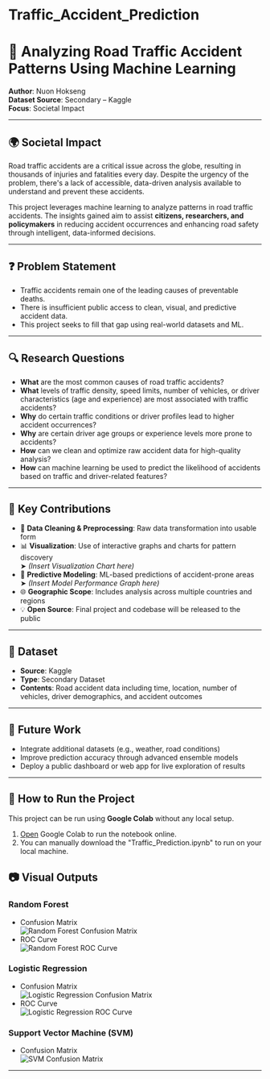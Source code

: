 # Traffic_Accident_Prediction
# 🚦 Analyzing Road Traffic Accident Patterns Using Machine Learning

**Author**: Nuon Hokseng  
**Dataset Source**: Secondary – Kaggle  
**Focus**: Societal Impact

---

## 🌍 Societal Impact

Road traffic accidents are a critical issue across the globe, resulting in thousands of injuries and fatalities every day. Despite the urgency of the problem, there's a lack of accessible, data-driven analysis available to understand and prevent these accidents.

This project leverages machine learning to analyze patterns in road traffic accidents. The insights gained aim to assist **citizens, researchers, and policymakers** in reducing accident occurrences and enhancing road safety through intelligent, data-informed decisions.

---

## ❓ Problem Statement

- Traffic accidents remain one of the leading causes of preventable deaths.
- There is insufficient public access to clean, visual, and predictive accident data.
- This project seeks to fill that gap using real-world datasets and ML.

---

## 🔍 Research Questions

- **What** are the most common causes of road traffic accidents?
- **What** levels of traffic density, speed limits, number of vehicles, or driver characteristics (age and experience) are most associated with traffic accidents?
- **Why** do certain traffic conditions or driver profiles lead to higher accident occurrences?
- **Why** are certain driver age groups or experience levels more prone to accidents?
- **How** can we clean and optimize raw accident data for high-quality analysis?
- **How** can machine learning be used to predict the likelihood of accidents based on traffic and driver-related features?

---

## 🧠 Key Contributions

- 🧹 **Data Cleaning & Preprocessing**: Raw data transformation into usable form  
- 📊 **Visualization**: Use of interactive graphs and charts for pattern discovery  
  ➤ *(Insert Visualization Chart here)*  
- 🔮 **Predictive Modeling**: ML-based predictions of accident-prone areas  
  ➤ *(Insert Model Performance Graph here)*  
- 🌐 **Geographic Scope**: Includes analysis across multiple countries and regions  
- 💡 **Open Source**: Final project and codebase will be released to the public

---

## 📂 Dataset

- **Source**: Kaggle  
- **Type**: Secondary Dataset  
- **Contents**: Road accident data including time, location, number of vehicles, driver demographics, and accident outcomes

---

## 📌 Future Work

- Integrate additional datasets (e.g., weather, road conditions)
- Improve prediction accuracy through advanced ensemble models
- Deploy a public dashboard or web app for live exploration of results

---

## 🚀 How to Run the Project

This project can be run using **Google Colab** without any local setup.

1. [Open](https://colab.research.google.com/drive/1vSJUgNwP_f09gk_73ZvHvG-klmUJooqL?usp=sharing) Google Colab to run the notebook online.  
2. You can manually download the "Traffic_Prediction.ipynb" to run on your local machine.

## 📷 Visual Outputs 

### Random Forest  
- Confusion Matrix  
  ![Random Forest Confusion Matrix](path/to/random_forest_confusion_matrix.png)  
- ROC Curve  
  ![Random Forest ROC Curve](path/to/random_forest_roc_curve.png)  

### Logistic Regression  
- Confusion Matrix  
  ![Logistic Regression Confusion Matrix](path/to/logistic_regression_confusion_matrix.png)  
- ROC Curve  
  ![Logistic Regression ROC Curve](path/to/logistic_regression_roc_curve.png)  

### Support Vector Machine (SVM)  
- Confusion Matrix  
  ![SVM Confusion Matrix](path/to/svm_confusion_matrix.png)  

---

